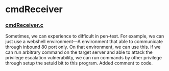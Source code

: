 # cmdReceiver

### [cmdReceiver.c](https://github.com/indra-kr/Tools/blob/master/cmdReceiver/cmdReceiver.c)

Sometimes, we can experience to difficult in pen-test. For example, we can just use a webshell environment—A environment that able to communicate through inbound 80 port only. On that environment, we can use this. if we can run arbitrary command on the target server and able to attack the privilege escalation vulnerability, we can run commands by other privilege through setup the setuid bit to this program.
Added comment to code.
